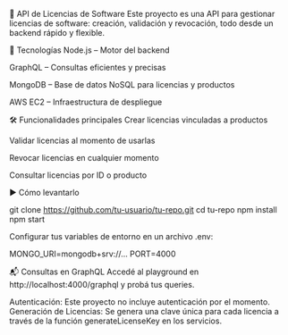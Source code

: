 🧠 API de Licencias de Software
Este proyecto es una API para gestionar licencias de software: creación, validación y revocación, todo desde un backend rápido y flexible.

🚀 Tecnologías
Node.js – Motor del backend

GraphQL – Consultas eficientes y precisas

MongoDB – Base de datos NoSQL para licencias y productos

AWS EC2 – Infraestructura de despliegue

🛠️ Funcionalidades principales
Crear licencias vinculadas a productos

Validar licencias al momento de usarlas

Revocar licencias en cualquier momento

Consultar licencias por ID o producto

▶️ Cómo levantarlo

git clone https://github.com/tu-usuario/tu-repo.git
cd tu-repo
npm install
npm start

Configurar tus variables de entorno en un archivo .env:

MONGO_URI=mongodb+srv://...
PORT=4000

📬 Consultas en GraphQL
Accedé al playground en http://localhost:4000/graphql y probá tus queries.

Autenticación: Este proyecto no incluye autenticación por el momento.
Generación de Licencias: Se genera una clave única para cada licencia a través de la función generateLicenseKey en los servicios.

